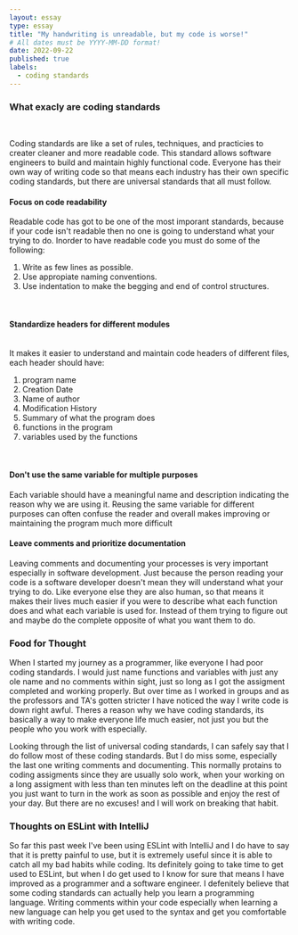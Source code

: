 ```yaml
---
layout: essay
type: essay
title: "My handwriting is unreadable, but my code is worse!"
# All dates must be YYYY-MM-DD format!
date: 2022-09-22
published: true
labels:
  - coding standards
--- 
```

<h3> What exacly are coding standards </h3>
<br>

Coding standards are like a set of rules, techniques, and practicies to creater cleaner and more readable code. This standard allows software engineers to build and maintain highly functional code. Everyone has their own way of writing code so that means each industry has their own specific coding standards, but there are universal standards that all must follow.


<h4> Focus on code readability </h4>
Readable code has got to be one of the most imporant standards, because if your code isn't readable then no one is going to understand what your trying to do. Inorder to have readable code you must do some of the following:
<br>
<ol>
    <li> Write as few lines as possible. </li>
    <li> Use appropiate naming conventions. </li>
    <li> Use indentation to make the begging and end of control structures. </li>
</ol>
<br>

<h4> Standardize headers for different modules </h4>

<br>
It makes it easier to understand and maintain code headers of different files, each header should have:
<br>
<ol>
    <li>program name</li>
    <li>Creation Date</li>
    <li>Name of author</li>
    <li>Modification History</li>
    <li>Summary of what the program does</li>
    <li>functions in the program</li>
    <li>variables used by the functions</li>
</ol>

<br>

<h4> Don't use the same variable for multiple purposes </h4>
Each variable should have a meaningful name and description indicating the reason why we are using it. Reusing the same variable for different purposes can often confuse the reader and overall makes improving or maintaining the program much more difficult
<br>

<h4> Leave comments and prioritize documentation </h4>
Leaving comments and documenting your processes is very important especially in software development. Just because the person reading your code is a software developer doesn't mean they will understand what your trying to do. Like everyone else they are also human, so that means it makes their lives much easier if you were to describe what each function does and what each variable is used for. Instead of them trying to figure out and maybe do the complete opposite of what you want them to do.
<br>

<h3> Food for Thought </h3>
When I started my journey as a programmer, like everyone I had poor coding standards. I would just name functions and variables with just any ole name and no comments within sight, just so long as I got the assigment completed and working properly. But over time as I worked in groups and as the professors and TA's gotten stricter I have noticed the way I write code is down right awful. Theres a reason why we have coding standards, its basically a way to make everyone life much easier, not just you but the people who you work with especially.

Looking through the list of universal coding standards, I can safely say that I do follow most of these coding standards. But I do miss some, especially the last one writing comments and documenting. This normally protains to coding assigments since they are usually solo work, when your working on a long assigment with less than ten minutes left on the deadline at this point you just want to turn in the work as soon as possible and enjoy the rest of your day. But there are no excuses! and I will work on breaking that habit.
<br>

<h3> Thoughts on ESLint with IntelliJ </h3>
So far this past week I've been using ESLint with IntelliJ and I do have to say that it is pretty painful to use, but it is extremely useful since it is able to catch all my bad habits while coding. Its definitely going to take time to get used to ESLint, but when I do get used to I know for sure that means I have improved as a programmer and a software engineer. I defenitely believe that some coding standards can actually help you learn a programming language. Writing comments within your code especially when learning a new language can help you get used to the syntax and get you comfortable with writing code.
